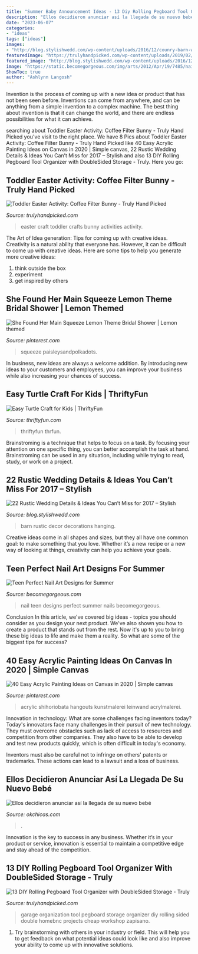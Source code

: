 ```yaml
---
title: "Summer Baby Announcement Ideas - 13 Diy Rolling Pegboard Tool Organizer With Doublesided Storage"
description: "Ellos decidieron anunciar así la llegada de su nuevo bebé"
date: "2023-06-07"
categories:
- "ideas"
tags: ["ideas"]
images:
- "http://blog.stylishwedd.com/wp-content/uploads/2016/12/counry-barn-wedding-hang-decors-for-2017.jpg"
featuredImage: "https://trulyhandpicked.com/wp-content/uploads/2019/02/toddler-activities-15510781378n4kg.jpg"
featured_image: "http://blog.stylishwedd.com/wp-content/uploads/2016/12/counry-barn-wedding-hang-decors-for-2017.jpg"
image: "https://static.becomegorgeous.com/img/arts/2012/Apr/19/7485/nail_art_2012-2.jpg"
ShowToc: true
author: "Ashlynn Langosh"
---
```



Invention is the process of coming up with a new idea or product that has not been seen before. Inventions can come from anywhere, and can be anything from a simple invention to a complex machine. The best thing about invention is that it can change the world, and there are endless possibilities for what it can achieve.

	

		
searching about Toddler Easter Activity: Coffee Filter Bunny - Truly Hand Picked you've visit to the right place. We have 8 Pics about Toddler Easter Activity: Coffee Filter Bunny - Truly Hand Picked like 40 Easy Acrylic Painting Ideas on Canvas in 2020 | Simple canvas, 22 Rustic Wedding Details &amp; Ideas You Can’t Miss for 2017 – Stylish and also 13 DIY Rolling Pegboard Tool Organizer with DoubleSided Storage - Truly. Here you go:
		
    
## Toddler Easter Activity: Coffee Filter Bunny - Truly Hand Picked

<img loading=lazy src="https://trulyhandpicked.com/wp-content/uploads/2019/02/toddler-activities-15510781378n4kg.jpg" onerror="this.onerror=null;this.src='https://tse2.mm.bing.net/th?id=OIP.y7YtqocWdTMbeRn0qvmNTwHaJ3&amp;pid=15.1';" alt="Toddler Easter Activity: Coffee Filter Bunny - Truly Hand Picked">

_Source: trulyhandpicked.com_

>easter craft toddler crafts bunny activities activity. 

	

The Art of Idea generation: Tips for coming up with creative ideas.
Creativity is a natural ability that everyone has. However, it can be difficult to come up with creative ideas. Here are some tips to help you generate more creative ideas: 
1. think outside the box 
2. experiment 
3. get inspired by others 

    
## She Found Her Main Squeeze Lemon Theme Bridal Shower | Lemon Themed

<img loading=lazy src="https://i.pinimg.com/736x/66/e9/8e/66e98efc783cf6944c709dd5d1f84c8e.jpg" onerror="this.onerror=null;this.src='https://tse4.mm.bing.net/th?id=OIP.v2co5kuIEKD0D5bA4-7QrAAAAA&amp;pid=15.1';" alt="She Found Her Main Squeeze Lemon Theme Bridal Shower | Lemon themed">

_Source: pinterest.com_

>squeeze paisleysandpolkadots. 

	

In business, new ideas are always a welcome addition. By introducing new ideas to your customers and employees, you can improve your business while also increasing your chances of success.

    
## Easy Turtle Craft For Kids | ThriftyFun

<img loading=lazy src="https://img.thrfun.com/img/184/633/easy_turtle_craft_for_kids_14_m28.jpg" onerror="this.onerror=null;this.src='https://tse2.mm.bing.net/th?id=OIP.U-nLfeT6JOkr_qpVIaKuIgAAAA&amp;pid=15.1';" alt="Easy Turtle Craft for Kids | ThriftyFun">

_Source: thriftyfun.com_

>thriftyfun thrfun. 

	

Brainstroming is a technique that helps to focus on a task. By focusing your attention on one specific thing, you can better accomplish the task at hand. Brainstroming can be used in any situation, including while trying to read, study, or work on a project.

    
## 22 Rustic Wedding Details &amp; Ideas You Can’t Miss For 2017 – Stylish

<img loading=lazy src="http://blog.stylishwedd.com/wp-content/uploads/2016/12/counry-barn-wedding-hang-decors-for-2017.jpg" onerror="this.onerror=null;this.src='https://tse2.mm.bing.net/th?id=OIP.NETzQbbCwCKmO6qqTdc6gQHaLG&amp;pid=15.1';" alt="22 Rustic Wedding Details &amp; Ideas You Can’t Miss for 2017 – Stylish">

_Source: blog.stylishwedd.com_

>barn rustic decor decorations hanging. 

	

Creative ideas come in all shapes and sizes, but they all have one common goal: to make something that you love. Whether it’s a new recipe or a new way of looking at things, creativity can help you achieve your goals.

    
## Teen Perfect Nail Art Designs For Summer

<img loading=lazy src="https://static.becomegorgeous.com/img/arts/2012/Apr/19/7485/nail_art_2012-2.jpg" onerror="this.onerror=null;this.src='https://tse4.mm.bing.net/th?id=OIP.j1B0a6dlfgu3tskSFT06mgHaLH&amp;pid=15.1';" alt="Teen Perfect Nail Art Designs for Summer">

_Source: becomegorgeous.com_

>nail teen designs perfect summer nails becomegorgeous. 

	

Conclusion
In this article, we've covered big ideas - topics you should consider as you design your next product. We've also shown you how to create a product that stands out from the rest. Now it's up to you to bring these big ideas to life and make them a reality. So what are some of the biggest tips for success?

    
## 40 Easy Acrylic Painting Ideas On Canvas In 2020 | Simple Canvas

<img loading=lazy src="https://i.pinimg.com/736x/8f/6c/50/8f6c50dbdc6f4ba382d3cf647493c207.jpg" onerror="this.onerror=null;this.src='https://tse3.mm.bing.net/th?id=OIP.DsW9mbB9uUOv5xn-OUpRQwHaJ4&amp;pid=15.1';" alt="40 Easy Acrylic Painting Ideas on Canvas in 2020 | Simple canvas">

_Source: pinterest.com_

>acrylic shihoriobata hangouts kunstmalerei leinwand acrylmalerei. 

	

Innovation in technology: What are some challenges facing inventors today?
Today's innovators face many challenges in their pursuit of new technology. They must overcome obstacles such as lack of access to resources and competition from other companies. They also have to be able to develop and test new products quickly, which is often difficult in today's economy.

Inventors must also be careful not to infringe on others' patents or trademarks. These actions can lead to a lawsuit and a loss of business.

    
## Ellos Decidieron Anunciar Así La Llegada De Su Nuevo Bebé

<img loading=lazy src="http://www.okchicas.com/wp-content/uploads/2016/01/Así-anunciaron-la-llegada-y-nacimiento-de-su-bebé-6.jpg" onerror="this.onerror=null;this.src='https://tse2.mm.bing.net/th?id=OIP.WGi2jj7eOsrDpmGJ_6YWJgHaJ3&amp;pid=15.1';" alt="Ellos decidieron anunciar así la llegada de su nuevo bebé">

_Source: okchicas.com_

>. 

	

Innovation is the key to success in any business. Whether it’s in your product or service, innovation is essential to maintain a competitive edge and stay ahead of the competition.

    
## 13 DIY Rolling Pegboard Tool Organizer With DoubleSided Storage - Truly

<img loading=lazy src="https://trulyhandpicked.com/wp-content/uploads/2018/12/diy-rolling-pegboard-tool-organizer-with-doublesided-storage-154601247684gnk.jpg" onerror="this.onerror=null;this.src='https://tse3.mm.bing.net/th?id=OIP.ZgwzMtCMRTwoIM4AOVS0uQHaP1&amp;pid=15.1';" alt="13 DIY Rolling Pegboard Tool Organizer with DoubleSided Storage - Truly">

_Source: trulyhandpicked.com_

>garage organization tool pegboard storage organizer diy rolling sided double homebnc projects cheap workshop zapisano. 

	

1. Try brainstorming with others in your industry or field. This will help you to get feedback on what potential ideas could look like and also improve your ability to come up with innovative solutions.

